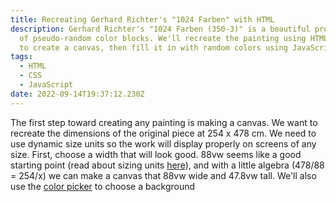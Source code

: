 ```yaml
---
title: Recreating Gerhard Richter's "1024 Farben" with HTML
description: Gerhard Richter's "1024 Farben (350-3)" is a beautiful presentation
  of pseudo-random color blocks. We'll recreate the painting using HTML's Grid
  to create a canvas, then fill it in with random colors using JavaScript.
tags:
  - HTML
  - CSS
  - JavaScript
date: 2022-09-14T19:37:12.230Z
---
```

The first step toward creating any painting is making a canvas. We want to recreate the dimensions of the original piece at 254 x 478 cm. We need to use dynamic size units so the work will display properly on screens of any size. First, choose a width that will look good. 88vw seems like a good starting point (read about sizing units [here](https://developer.mozilla.org/en-US/docs/Learn/CSS/Building_blocks/Values_and_units)), and with a little algebra  (478/88 = 254/x) we can make a canvas that 88vw wide and 47.8vw tall. We'll also use the [color picker](https://developer.mozilla.org/en-US/docs/Web/CSS/CSS_Colors/Color_picker_tool) to choose a background
